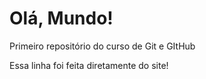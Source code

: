 # Olá, Mundo!
Primeiro repositório do curso de Git e GItHub

Essa linha foi feita diretamente do site!
